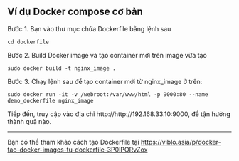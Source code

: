 <article class="markdown-body entry-content container-lg" itemprop="text">
  <h1>Ví dụ Docker compose cơ bản</h1>
  <p>Bước 1. Bạn vào thư mục chứa Dockerfile bằng lệnh sau</p>
  <pre><code>cd dockerfile</code></pre>
  <p>Bước 2. Build Docker image và tạo container mới trên image vừa tạo</p>
  <pre><code>sudo docker build -t nginx_image .</code></pre>
  <p>Bước 3. Chạy lệnh sau để tạo container mới từ nginx_image ở trên:</p>
  <pre><code>sudo docker run -it -v /webroot:/var/www/html -p 9000:80 --name demo_dockerfile nginx_image</code></pre>
  <p>Tiếp đến, truy cập vào địa chỉ http://http://192.168.33.10:9000, để tận hưởng thành quả nào.</p>
  <hr>
  <p>Bạn có thể tham khảo cách tạo Dockerfile tại <a href="https://viblo.asia/p/docker-tao-docker-images-tu-dockerfile-3P0lPORvZox" rel="nofollow">https://viblo.asia/p/docker-tao-docker-images-tu-dockerfile-3P0lPORvZox</a></p>
</article>

